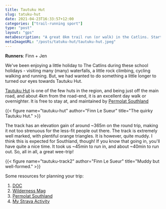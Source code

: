 ```yaml
---
title: Tautuku Hut
slug: tatuku-hut
date: 2021-04-23T16:33:57+12:00
categories: ["trail-running sport"]
type: "post"
layout: "gps"
metaDescription: "A great 8km trail run (or walk) in the Catlins. Starting at the same carpark at Mclean Falls Walk it's easy to tick both off your list."
metaImageURL: "/posts/tatuku-hut/tautuku-hut.jpeg"
---
```


__Runners__: Finn + Jen

We've been enjoying a little holiday to The Catlins during these school holidays - visiting many (many) waterfalls,  a little rock climbing, cycling walking and running. But, we had wanted to do something a little longer to turned our eyes towards Tautuku Hut.

[Tautuku Hut](https://www.doc.govt.nz/parks-and-recreation/places-to-go/otago/places/catlins-coastal-area/things-to-do/tautuku-hut/) is one of the few huts in the region, and being just off the main road, and about 4km from the road-end, it is an excellent day walk or overnighter. It is free to stay at, and maintained by [Permolat Southland](https://permolatsouthland.nz/home/huts-and-tracks/hut-list/tautuku-hut/)

{{< figure name="tautuku-hut" author="Finn Le Sueur" title="The quirky Tautuku Hut." >}}

The track has an elevation gain of around ~365m on the round trip, making it not too strenuous for the less-fit people out there. The track is extremely well marked, with plentiful orange triangles. It is however, quite muddy. I think this is expected for Southland, though! If you know that going in, you'll have quite a nice time. It took us ~45min to run in, and about ~40min to run out. So, all in all, a great wee-trip!

{{< figure name="tautuku-track2" author="Finn Le Sueur" title="Muddy but well-formed." >}}

Some resources for planning your trip:

1. [DOC](https://www.doc.govt.nz/parks-and-recreation/places-to-go/otago/places/catlins-coastal-area/things-to-do/tautuku-hut/)
2. [Wilderness Mag](https://www.wildernessmag.co.nz/trip/tautuku-hut-catlins-conservation-park/)
3. [Permolat Southland](https://permolatsouthland.nz/home/huts-and-tracks/hut-list/tautuku-hut/)
4. [My Strava Activity](https://www.strava.com/activities/5175382936?share_sig=A8EB78441619141773&utm_medium=social&utm_source=ios_share)
